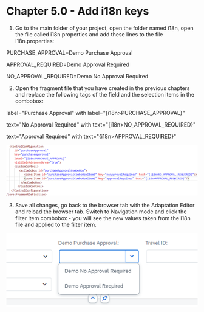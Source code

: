 # Chapter 5.0 - Add i18n keys

   1. Go to the main folder of your project, open the folder named i18n, open the file called i18n.properties and add these lines to the file i18n.properties:


PURCHASE_APPROVAL=Demo Purchase Approval

APPROVAL_REQUIRED=Demo Approval Required

NO_APPROVAL_REQUIRED=Demo No Approval Required



   2. Open the fragment file that you have created in the previous chapters and replace the following tags of the field and the selection items in the combobox:

label="Purchase Approval" with label="{i18n>PURCHASE_APPROVAL}"

text="No Approval Required" with text="{i18n>NO_APPROVAL_REQUIRED}"

text="Approval Required" with text="{i18n>APPROVAL_REQUIRED}"


<img src="img/i18n1.png" width="800"> 


   3. Save all changes, go back to the browser tab with the Adaptation Editor and reload the browser tab. Switch to Navigation mode and click the filter item combobox - you will see the new values taken from the i18n file and applied to the filter item.


<img src="img/i18n2.png" width="800"> 
